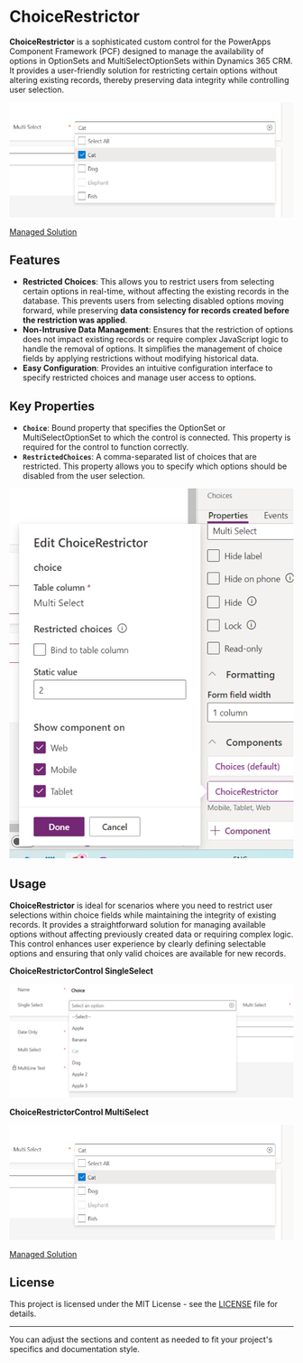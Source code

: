 # ChoiceRestrictor

**ChoiceRestrictor** is a sophisticated custom control for the PowerApps Component Framework (PCF) designed to manage the availability of options in OptionSets and MultiSelectOptionSets within Dynamics 365 CRM. It provides a user-friendly solution for restricting certain options without altering existing records, thereby preserving data integrity while controlling user selection.

![ChoiceRestrictorControl_MultiSelect](https://github.com/SahilATech/ChoiceRestrictor/blob/0bf2727c4b101793205c7dca2e2e041c5052e72e/Images/ChoiceRestrictorControl_MultiSelect.png)

[Managed Solution](https://github.com/SahilATech/ChoiceRestrictor/raw/0bf2727c4b101793205c7dca2e2e041c5052e72e/Solutions/solutions_managed.zip)


## Features

- **Restricted Choices**: This allows you to restrict users from selecting certain options in real-time, without affecting the existing records in the database. This prevents users from selecting disabled options moving forward, while preserving **data consistency for records created before the restriction was applied**.
- **Non-Intrusive Data Management**: Ensures that the restriction of options does not impact existing records or require complex JavaScript logic to handle the removal of options. It simplifies the management of choice fields by applying restrictions without modifying historical data.
- **Easy Configuration**: Provides an intuitive configuration interface to specify restricted choices and manage user access to options.


## Key Properties

- **`Choice`**: Bound property that specifies the OptionSet or MultiSelectOptionSet to which the control is connected. This property is required for the control to function correctly.
- **`RestrictedChoices`**: A comma-separated list of choices that are restricted. This property allows you to specify which options should be disabled from the user selection.

![ChoiceRestrictorProperties](https://github.com/SahilATech/ChoiceRestrictor/blob/0bf2727c4b101793205c7dca2e2e041c5052e72e/Images/ChoiceRestrictorProperties.png)


## Usage

**ChoiceRestrictor** is ideal for scenarios where you need to restrict user selections within choice fields while maintaining the integrity of existing records. It provides a straightforward solution for managing available options without affecting previously created data or requiring complex logic. This control enhances user experience by clearly defining selectable options and ensuring that only valid choices are available for new records.

**ChoiceRestrictorControl SingleSelect**

![ChoiceRestrictorControl_SingleSelect Collapse](https://github.com/SahilATech/ChoiceRestrictor/blob/0bf2727c4b101793205c7dca2e2e041c5052e72e/Images/ChoiceRestrictorControl_SingleSelect.png)
 
 **ChoiceRestrictorControl MultiSelect**
 
![ChoiceRestrictorControl_MultiSelect](https://github.com/SahilATech/ChoiceRestrictor/blob/0bf2727c4b101793205c7dca2e2e041c5052e72e/Images/ChoiceRestrictorControl_MultiSelect.png)


[Managed Solution](https://github.com/SahilATech/ChoiceRestrictor/raw/0bf2727c4b101793205c7dca2e2e041c5052e72e/Solutions/solutions_managed.zip)

## License

This project is licensed under the MIT License - see the [LICENSE](https://github.com/SahilATech/ChoiceRestrictor/blob/0bf2727c4b101793205c7dca2e2e041c5052e72e/LICENSE) file for details.

---

You can adjust the sections and content as needed to fit your project's specifics and documentation style.

